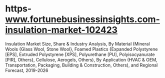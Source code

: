 # https-www.fortunebusinessinsights.com-insulation-market-102423
Insulation Market Size, Share &amp; Industry Analysis, By Material (Mineral Wools {Glass Wool, Stone Wool}, Foamed Plastics {Expanded Polystyrene [EPS], Extruded Polystyrene [XPS], Polyurethane [PU], Polyisocyanurate [PIR], Others}, Cellulose, Aerogels, Others), By Application (HVAC &amp; OEM, Transportation, Packaging, Building &amp; Construction, Others), and Regional Forecast, 2019-2026
